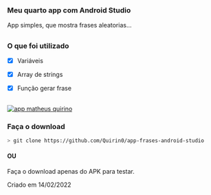 ### Meu quarto app com Android Studio
App simples, que mostra frases aleatorias...
##
### O que foi utilizado

- [x] Variáveis
- [x] Array de strings
- [x] Função gerar frase


##
[![app matheus quirino](https://media.discordapp.net/attachments/570478999952687114/942969318826704976/unknown.png?width=1440&height=900 "app matheus quirino")](https://media.discordapp.net/attachments/570478999952687114/942969318826704976/unknown.png?width=1440&height=900 "app matheus quirino")

### Faça o download
```bash
> git clone https://github.com/Quirin0/app-frases-android-studio
```
#### OU
Faça o download apenas do APK para testar.

Criado em 14/02/2022 
